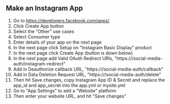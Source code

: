 ## Make an Instagram App

1. Go to https://developers.facebook.com/apps/
2. Click Create App button
3. Select the "Other" use cases
4. Select Consumer type
5. Enter details of your app on the next page
6. In the next page click Setup on "Instagram Basic Display" product
7. In the next page click Create App (button is down below)
8. In the next page add Valid OAuth Redirect URIs, "https://<YOUR-DOMAIN-NAME>/social-media-auth/instagram-redirect"
9. Add in Deauthorize callback URL, "https://<YOUR-DOMAIN-NAME>/social-media-auth/callback"
10. Add in Data Deletion Request URL, "https://<YOUR-DOMAIN-NAME>/social-media-auth/delete"
11. Then hit Save changes, copy Instagram App ID & Secret and replace the app_id and app_secret into the app.yml or mysite.yml
12. Go to "App Settings" to add a "Website" platform
13. Then enter your website URL, and hit "Save changes"